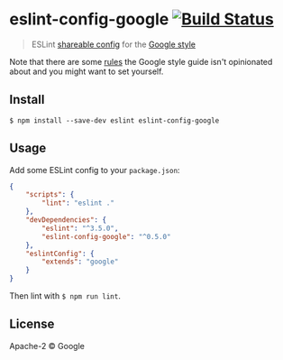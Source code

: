 # eslint-config-google [![Build Status](https://travis-ci.org/google/eslint-config-google.svg?branch=master)](https://travis-ci.org/google/eslint-config-google)

> ESLint [shareable config](http://eslint.org/docs/developer-guide/shareable-configs.html) for the [Google style](http://google.github.io/styleguide/javascriptguide.xml)

Note that there are some [rules](https://github.com/google/eslint-config-google/blob/master/index.js) the Google style guide isn't opinionated about and you might want to set yourself.


## Install

```
$ npm install --save-dev eslint eslint-config-google
```


## Usage

Add some ESLint config to your `package.json`:

```json
{
	"scripts": {
		"lint": "eslint ."
	},
	"devDependencies": {
		"eslint": "^3.5.0",
		"eslint-config-google": "^0.5.0"
	},
	"eslintConfig": {
		"extends": "google"
	}
}
```

Then lint with `$ npm run lint`.


## License

Apache-2 © Google
